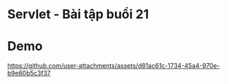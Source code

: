 # Servlet - Bài tập buổi 21
# Demo
https://github.com/user-attachments/assets/d81ac61c-1734-45a4-970e-b9e60b5c3f37

